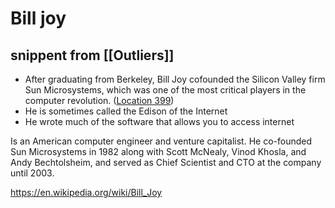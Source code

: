 # Bill joy

## snippent from \[\[Outliers\]\]

- After graduating from Berkeley,  Bill Joy cofounded the Silicon Valley firm Sun Microsystems, which was one of the most critical players in the computer revolution. ([Location 399](https://readwise.io/to_kindle?action=open&asin=B001ANYDAO&location=399))
- He is sometimes called the Edison of the Internet
- He wrote much of the software that allows you to access internet

Is an American computer engineer and venture capitalist. He co-founded Sun Microsystems in 1982 along with Scott McNealy, Vinod Khosla, and Andy Bechtolsheim, and served as Chief Scientist and CTO at the company until 2003.

https://en.wikipedia.org/wiki/Bill_Joy
